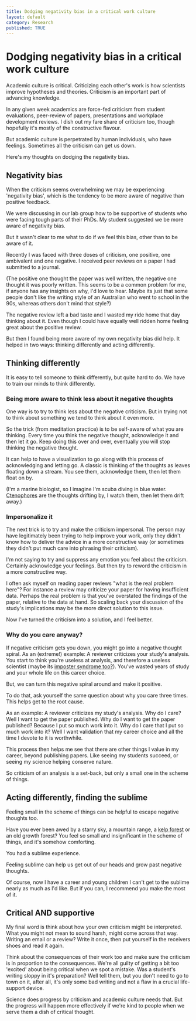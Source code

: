 ```yaml
---
title: Dodging negativity bias in a critical work culture
layout: default
category: Research
published: TRUE
---
```


# Dodging negativity bias in a critical work culture

Academic culture is critical. Criticizing each other's work is how scientists improve hypotheses and theories. Criticism is an important part of advancing knowledge.

In any given week academics are force-fed criticism from student evaluations, peer-review of papers, presentations and workplace development reviews. I dish out my fare share of criticism too, though hopefully it's mostly of the constructive flavour.

But academic culture is perpetrated by human individuals, who have feelings. Sometimes all the criticism can get us down.

Here's my thoughts on dodging the negativity bias.

## Negativity bias

When the criticism seems overwhelming we may be experiencing 'negativity bias', which is the tendency to be more aware of negative than positive feedback.

We were discussing in our lab group how to be supportive of students who were facing tough parts of their PhDs. My student suggested we be more aware of negativity bias.

But it wasn't clear to me what to do if we feel this bias, other than to be aware of it.

Recently I was faced with three doses of criticism, one positive, one ambivalent and one negative. I received peer reviews on a paper I had submitted to a journal.

(The positive one thought the paper was well written, the negative one thought it was poorly written. This seems to be a common problem for me, if anyone has any insights on why, I'd love to hear. Maybe its just that some people don't like the writing style of an Australian who went to school in the 90s, whereas others don't mind that style?)

The negative review left a bad taste and I wasted my ride home that day thinking about it. Even though I could have equally well ridden home feeling great about the positive review.

But then I found being more aware of my own negativity bias did help. It helped in two ways: thinking differently and acting differently.

## Thinking differently

It is easy to tell someone to think differently, but quite hard to do. We have to train our minds to think differently.

### Being more aware to think less about it negative thoughts

One way is to try to think less about the negative criticism. But in trying not to think about something we tend to think about it even more.

So the trick (from meditation practice) is to be self-aware of what you are thinking. Every time you think the negative thought, acknowledge it and then let it go. Keep doing this over and over, eventually you will stop thinking the negative thought.

It can help to have a visualization to go along with this process of acknowledging and letting go. A classic is thinking of the thoughts as leaves floating down a stream. You see them, acknowledge them, then let them float on by.

(I'm a marine biologist, so I imagine I'm scuba diving in blue water. [Ctenophores](http://planktonchronicles.org/en/episode/iridescent-ctenophores/) are the thoughts drifting by, I watch them, then let them drift away.)

### Impersonalize it

The next trick is to try and make the criticism impersonal. The person may have legitimately been trying to help improve your work, only they didn't know how to deliver the advice in a more constructive way (or sometimes they didn't put much care into phrasing their criticism).

I'm not saying to try and suppress any emotion you feel about the criticism. Certainly acknowledge your feelings. But then try to reword the criticism in a more constructive way.

I often ask myself on reading paper reviews "what is the real problem here"? For instance a review may criticize your paper for having insufficient data. Perhaps the real problem is that you've overstated the findings of the paper, relative to the data at hand. So scaling back your discussion of the study's implications may be the more direct solution to this issue.  

Now I've turned the criticism into a solution, and I feel better.

### Why do you care anyway?

If negative criticism gets you down, you might go into a negative thought spiral. As an (extreme!) example: A reviewer criticizes your study's analysis. You start to think you're useless at analysis, and therefore a useless scientist (maybe its [imposter syndrome too?](http://www.seascapemodels.org/research/2018/12/17/finding-confidence-in-your-phd.html)). You've wasted years of study and your whole life on this career choice.

But, we can turn this negative spiral around and make it positive.

To do that, ask yourself the same question about why you care three times. This helps get to the root cause.

As an example: A reviewer criticizes my study's analysis. Why do I care? Well I want to get the paper published. Why do I want to get the paper published? Because I put so much work into it. Why do I care that I put so much work into it? Well I want validation that my career choice and all the time I devote to it is worthwhile.

This process then helps me see that there are other things I value in my career, beyond publishing papers. Like seeing my students succeed, or seeing my science helping conserve nature.

So criticism of an analysis is a set-back, but only a small one in the scheme of things.

## Acting differently, finding the sublime

Feeling small in the scheme of things can be helpful to escape negative thoughts too.

Have you ever been awed by a starry sky, a mountain range, a [kelp forest](http://www.seascapemodels.org/research/2017/11/25/chasing-underwater-forests.html) or an old growth forest? You feel so small and insignificant in the scheme of things, and it's somehow comforting.

You had a sublime experience.

Feeling sublime can help us get out of our heads and grow past negative thoughts.

Of course, now I have a career and young children I can't get to the sublime  nearly as much as I'd like. But if you can, I recommend you make the most of it.

## Critical AND supportive

My final word is think about how your own criticism might be interpreted. What you might not mean to sound harsh, might come across that way. Writing an email or a review? Write it once, then put yourself in the receivers shoes and read it again.

Think about the consequences of their work too and make sure the criticism is in proportion to the consequences. We're all guilty of getting a bit too 'excited' about being critical when we spot a mistake. Was a student's writing sloppy in it's preparation? Well tell them, but you don't need to go to town on it, after all, it's only some bad writing and not a flaw in a crucial life-support device.

Science does progress by criticism and academic culture needs that. But the progress will happen more effectively if we're kind to people when we serve them a dish of critical thought.
